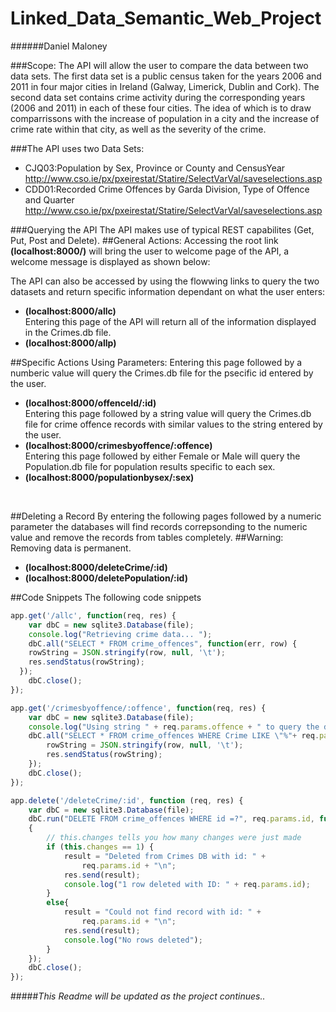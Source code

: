 # Linked_Data_Semantic_Web_Project

######Daniel Maloney

###Scope:
The API will allow the user to compare the data between two data sets. 
The first data set is a public census taken for the years 2006 and 2011 in four major cities 
in Ireland (Galway, Limerick, Dublin and Cork). The second data set contains crime activity during
the corresponding years (2006 and 2011) in each of these four cities. The idea of which is to
draw comparrissons with the increase of population in a city and the increase of crime rate within that city, 
as well as the severity of the crime.

###The API uses two Data Sets:
- CJQ03:Population by Sex, Province or County and CensusYear
http://www.cso.ie/px/pxeirestat/Statire/SelectVarVal/saveselections.asp
- CDD01:Recorded Crime Offences by Garda Division, Type of Offence and Quarter
http://www.cso.ie/px/pxeirestat/Statire/SelectVarVal/saveselections.asp

###Querying the API
The API makes use of typical REST capabilites (Get, Put, Post and Delete).
##General Actions:
Accessing the root link **(localhost:8000/)** will bring the user to welcome page of the API, a welcome message is displayed as shown below:

The API can also be accessed by using the flowwing links to query the two datasets and return specific information dependant on what the user enters:
- **(localhost:8000/allc)**
</br>Entering this page of the API will return all of the information displayed in the Crimes.db file.</br>
- **(localhost:8000/allp)**

##Specific Actions Using Parameters:
Entering this page followed by a numberic value will query the Crimes.db file for the psecific id entered by the user.
- **(localhost:8000/offenceId/:id)**
</br>Entering this page followed by a string value will query the Crimes.db file for crime offence records with similar values to the string entered by the user.
- **(localhost:8000/crimesbyoffence/:offence)**
</br>Entering this page followed by either Female or Male will query the Population.db file for population results specific to each sex.
- **(localhost:8000/populationbysex/:sex)**
</br>

##Deleting a Record
By entering the following pages followed by a numeric parameter the databases will find records correpsonding to the numeric value and remove the records from tables completely.
##Warning: Removing data is permanent.
- **(localhost:8000/deleteCrime/:id)**
- **(localhost:8000/deletePopulation/:id)**

##Code Snippets
The following code snippets 
```javascript
app.get('/allc', function(req, res) {
    var dbC = new sqlite3.Database(file);
    console.log("Retrieving crime data... ");
    dbC.all("SELECT * FROM crime_offences", function(err, row) {
    rowString = JSON.stringify(row, null, '\t');
    res.sendStatus(rowString);
  });
    dbC.close();
});
```
```javascript
app.get('/crimesbyoffence/:offence', function(req, res) {
    var dbC = new sqlite3.Database(file);
    console.log("Using string " + req.params.offence + " to query the database");
    dbC.all("SELECT * FROM crime_offences WHERE Crime LIKE \"%"+ req.params.offence + "%\"", function(err, row) { 
        rowString = JSON.stringify(row, null, '\t');
        res.sendStatus(rowString);
    });
    dbC.close();
});
```
```javascript
app.delete('/deleteCrime/:id', function (req, res) {
    var dbC = new sqlite3.Database(file);
    dbC.run("DELETE FROM crime_offences WHERE id =?", req.params.id, function(err, row)
    {
        // this.changes tells you how many changes were just made
        if (this.changes == 1) {
            result = "Deleted from Crimes DB with id: " +
                req.params.id + "\n";
            res.send(result);
            console.log("1 row deleted with ID: " + req.params.id);
        }
        else{
            result = "Could not find record with id: " +
                req.params.id + "\n";
            res.send(result);
            console.log("No rows deleted");
        }
    });
    dbC.close();
});
```
#####*This Readme will be updated as the project continues..*


